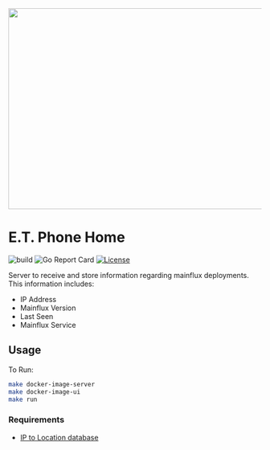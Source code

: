 <img src="https://wtop.com/wp-content/uploads/2019/07/AP_100073447735.jpg" width="600" height="400" />

# E.T. Phone Home

![build][build]
![Go Report Card][grc]
[![License][LIC-BADGE]][LIC]

Server to receive and store information regarding mainflux deployments. This information includes:

- IP Address
- Mainflux Version
- Last Seen
- Mainflux Service

## Usage
To Run:

```bash
make docker-image-server
make docker-image-ui
make run
```


### Requirements
- [IP to Location database](https://lite.ip2location.com/)


[grc]: https://goreportcard.com/badge/github.com/mainflux/callhome
[build]: https://github.com/mainflux/callhome/actions/workflows/ci.yml/badge.svg
[LIC]: LICENCE
[LIC-BADGE]: https://img.shields.io/badge/License-Apache_2.0-blue.svg
